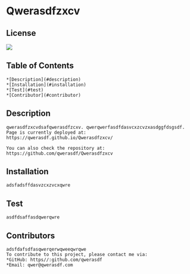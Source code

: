 # Qwerasdfzxcv
  ## License
  <img src=https://img.shields.io/badge/License-MIT-blue.svg>

  ## Table of Contents 
    *[Description](#description)
    *[Installation](#installation)
    *[Test](#test)
    *[Contributor](#contributor)

  ## Description 
    qwerasdfzxcvdsafqwerasdfzcxv. qwerqwerfasdfdasvcxzcvzxasdggfdsgsdf.
    Page is currently deployed at: 
    https://qwerasdf.github.io/Qwerasdfzxcv/ 
    
    You can also check the repository at: 
    https://github.com/qwerasdf/Qwerasdfzxcv

  ## Installation
    adsfadsffdasvzcxzvcxqwre


  ## Test
    asdfdsaffasdqwerqwre

  ## Contributors
    adsfdafsdfasqwerqerwqweeqwrqwe 
    To contribute to this project, please contact me via: 
    *GitHub: https//:github.com/qwerasdf 
    *Email: qwer@qwerasdf.com